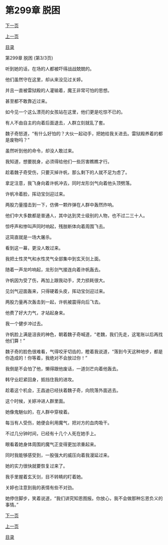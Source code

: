 <h1>第299章   脱困</h1>
            <div><p><a href="./0897_%E7%AC%AC300%E7%AB%A0_%E5%B1%B1%E9%9B%A8%E6%AC%B2%E6%9D%A5.md">下一页</a></p><p><a href="./0895_%E7%AC%AC299%E7%AB%A0_%E8%84%B1%E5%9B%B0.md">上一页</a></p><p><a href="../">目录</a></p></div>
            <div><p>第299章   脱困 (第3/3页)</p><p>听到她的话，在场的人都被吓得战战兢兢的。</p><p>他们虽然守在这里，却从来没见过关婷。</p><p>并且一直被雷狱殿的人灌输着，魔王非常可怕的思想。</p><p>甚至都不敢靠近过来。</p><p>如今见一个这么漂亮的女孩站在这里，他们更是吃惊不已的。</p><p>有人不由自主的向着后面退去，人群立刻就乱了套。</p><p>魏子奇怒道，“有什么好怕的？大伙一起动手，把她给我关进去。雷狱殿养着的都是废物吗？”</p><p>虽然听到他的命令，却没人敢过来。</p><p>我知道，想要脱身，必须得给他们一些厉害瞧瞧才行。</p><p>趁着魏子奇受伤，只要灭掉许帆，那么剩下的人就不足为虑了。</p><p>拿定注意，我飞身向着许帆冲去，同时龙形剑气向着他头顶劈落。</p><p>许帆冷着脸，挥动宝剑迎过来。</p><p>两股力量撞击到一下，仿佛一颗炸弹在人群中轰然炸响。</p><p>他们中大多数都是普通人，其中达到灵士级别的人物，也不过二三十人。</p><p>惊呼声和惨叫声同时响起，残肢断体向着周围飞去。</p><p>这简直就是一场大屠杀。</p><p>看到这一幕，更没人敢过来。</p><p>我把土性灵气和水性灵气全部集中到玄天剑上面。</p><p>随着一声龙吟响起，龙形剑气接连向着许帆轰去。</p><p>许帆因为受了伤，再加上跟我动手，灵力损耗很大。</p><p>见剑气迎面轰来，只得硬着头皮，挥动宝剑迎过来。</p><p>两股力量再次轰击到一起，许帆被震得向后飞去。</p><p>他费了好大力气，才站起身来。</p><p>我一个健步冲过去。</p><p>许帆脸上满是沮丧的神色，朝着魏子奇喊道，“老魏，我们先走，这笔账以后再找他们算！”</p><p>魏子奇的脸色很难看，气得咬牙切齿的，瞪着我说道，“落到今天这种地步，都是你造成的！你等着，我绝对不会放过你！”</p><p>我倒是不会怕了他，懒得跟他废话，一道剑芒向着他轰去。</p><p>韩守业赶紧回身，抵挡住我的进攻。</p><p>趁着这个机会，王昌迪已经扶着魏子奇，向院落外面逃去。</p><p>这个时候，关婷冲进人群里面。</p><p>她像鬼魅似的，在人群中穿梭着。</p><p>每当有人受伤，她便会利用魔气，把对方的血肉吸干。</p><p>不过几分钟时间，已经有十几个人死在她手上。</p><p>眼看着她身体周围的魔气正变得更加浓重起来。</p><p>同时我能够感受到，一股强大的威压向着我漫延过来。</p><p>她的实力很快就要恢复过来了。</p><p>我手里握着玄天剑，目不转睛的盯着她。</p><p>关婷也注意到我的表情有些不对劲。</p><p>她停住脚步，笑着说道，“我们讲究知恩图报。你放心，我不会做那种忘恩负义的事情。”</p></div>
            <div><p><a href="./0897_%E7%AC%AC300%E7%AB%A0_%E5%B1%B1%E9%9B%A8%E6%AC%B2%E6%9D%A5.md">下一页</a></p><p><a href="./0895_%E7%AC%AC299%E7%AB%A0_%E8%84%B1%E5%9B%B0.md">上一页</a></p><p><a href="../">目录</a></p></div>